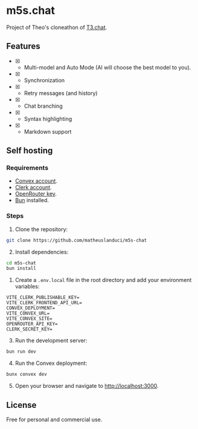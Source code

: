 # m5s.chat

Project of Theo's cloneathon of [T3.chat](https://t3.chat).

## Features

- [x] - Multi-model and Auto Mode (AI will choose the best model to you).
- [x] - Synchronization
- [x] - Retry messages (and history)
- [x] - Chat branching
- [x] - Syntax highlighting
- [x] - Markdown support

## Self hosting

### Requirements

- [Convex account](https://www.convex.dev/).
- [Clerk account](https://clerk.com/).
- [OpenRouter key](https://openrouter.ai/).
- [Bun](https://bun.sh/) installed.

### Steps

1. Clone the repository:

```bash
git clone https://github.com/matheuslanduci/m5s-chat
```

2. Install dependencies:

```bash
cd m5s-chat
bun install
```

1. Create a `.env.local` file in the root directory and add your environment variables:

```env
VITE_CLERK_PUBLISHABLE_KEY=
VITE_CLERK_FRONTEND_API_URL=
CONVEX_DEPLOYMENT=
VITE_CONVEX_URL=
VITE_CONVEX_SITE=
OPENROUTER_API_KEY=
CLERK_SECRET_KEY=
```

3. Run the development server:

```bash
bun run dev
```

4. Run the Convex deployment:

```bash
bunx convex dev
```

5. Open your browser and navigate to [http://localhost:3000](http://localhost:3000).

## License

Free for personal and commercial use.